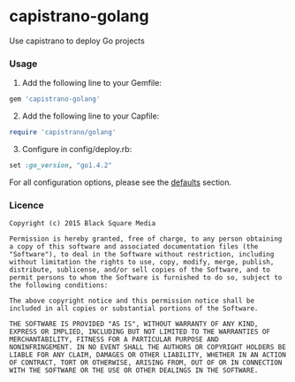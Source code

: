 # capistrano-golang

Use capistrano to deploy Go projects

### Usage

1. Add the following line to your Gemfile:

  ```ruby
  gem 'capistrano-golang'
  ```
2. Add the following line to your Capfile:

  ```ruby
  require 'capistrano/golang'
  ```
3. Configure in config/deploy.rb:

  ```ruby
  set :go_version, "go1.4.2"
  ```

For all configuration options, please see the [defaults](https://github.com/bsm/capistrano-golang/blob/master/lib/capistrano/tasks/golang.rake#L52) section.

### Licence

```
Copyright (c) 2015 Black Square Media

Permission is hereby granted, free of charge, to any person obtaining
a copy of this software and associated documentation files (the
"Software"), to deal in the Software without restriction, including
without limitation the rights to use, copy, modify, merge, publish,
distribute, sublicense, and/or sell copies of the Software, and to
permit persons to whom the Software is furnished to do so, subject to
the following conditions:

The above copyright notice and this permission notice shall be
included in all copies or substantial portions of the Software.

THE SOFTWARE IS PROVIDED "AS IS", WITHOUT WARRANTY OF ANY KIND,
EXPRESS OR IMPLIED, INCLUDING BUT NOT LIMITED TO THE WARRANTIES OF
MERCHANTABILITY, FITNESS FOR A PARTICULAR PURPOSE AND
NONINFRINGEMENT. IN NO EVENT SHALL THE AUTHORS OR COPYRIGHT HOLDERS BE
LIABLE FOR ANY CLAIM, DAMAGES OR OTHER LIABILITY, WHETHER IN AN ACTION
OF CONTRACT, TORT OR OTHERWISE, ARISING FROM, OUT OF OR IN CONNECTION
WITH THE SOFTWARE OR THE USE OR OTHER DEALINGS IN THE SOFTWARE.
```
